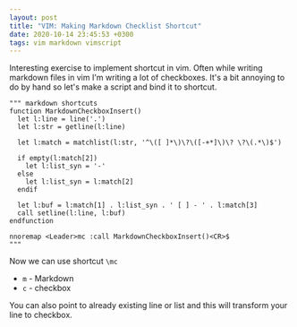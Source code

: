 ```yaml
---
layout: post
title: "VIM: Making Markdown Checklist Shortcut"
date: 2020-10-14 23:45:53 +0300
tags: vim markdown vimscript
---
```


Interesting exercise to implement shortcut in vim.
Often while writing markdown files in vim I'm writing a lot of checkboxes.
It's a bit annoying to do by hand so let's make a script and bind it to shortcut.

```vimscript
""" markdown shortcuts
function MarkdownCheckboxInsert()
  let l:line = line('.')
  let l:str = getline(l:line)

  let l:match = matchlist(l:str, '^\([ ]*\)\?\([-+*]\)\? \?\(.*\)$')

  if empty(l:match[2])
    let l:list_syn = '-'
  else
    let l:list_syn = l:match[2]
  endif

  let l:buf = l:match[1] . l:list_syn . ' [ ] - ' . l:match[3]
  call setline(l:line, l:buf)
endfunction

nnoremap <Leader>mc :call MarkdownCheckboxInsert()<CR>$
"""
```

Now we can use shortcut `\mc`

- `m` - Markdown
- `c` - checkbox

You can also point to already existing line or list and this will transform your line to checkbox.
